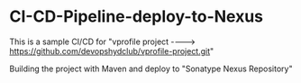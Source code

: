 # CI-CD-Pipeline-deploy-to-Nexus

This is a sample CI/CD for "vprofile project ----> https://github.com/devopshydclub/vprofile-project.git"

Building the project with Maven and deploy to "Sonatype Nexus Repository"
